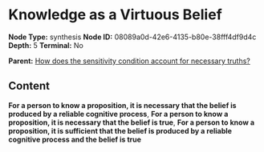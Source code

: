 # Knowledge as a Virtuous Belief

**Node Type:** synthesis
**Node ID:** 08089a0d-42e6-4135-b80e-38fff4df9d4c
**Depth:** 5
**Terminal:** No

**Parent:** [How does the sensitivity condition account for necessary truths?](how-does-the-sensitivity-condition-account-for-necessary-truths-antithesis-163787d8-877e-43cc-9306-8d8402682f79.md)

## Content

**For a person to know a proposition, it is necessary that the belief is produced by a reliable cognitive process**, **For a person to know a proposition, it is necessary that the belief is true**, **For a person to know a proposition, it is sufficient that the belief is produced by a reliable cognitive process and the belief is true**
